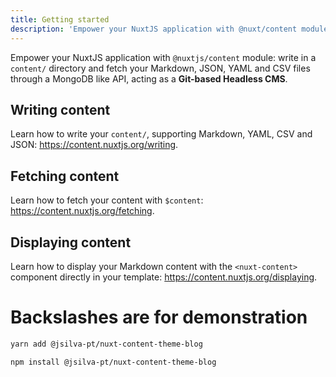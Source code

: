 ```yaml
---
title: Getting started
description: 'Empower your NuxtJS application with @nuxt/content module: write in a content/ directory and fetch your Markdown, JSON, YAML and CSV files through a MongoDB like API, acting as a Git-based Headless CMS.'
---
```


Empower your NuxtJS application with `@nuxtjs/content` module: write in a `content/` directory and fetch your Markdown, JSON, YAML and CSV files through a MongoDB like API, acting as a **Git-based Headless CMS**.

## Writing content

Learn how to write your `content/`, supporting Markdown, YAML, CSV and JSON: https://content.nuxtjs.org/writing.

## Fetching content

Learn how to fetch your content with `$content`: https://content.nuxtjs.org/fetching.

## Displaying content

Learn how to display your Markdown content with the `<nuxt-content>` component directly in your template: https://content.nuxtjs.org/displaying.

# Backslashes are for demonstration

<code-group>
  <code-block label="Yarn" active>

```bash
yarn add @jsilva-pt/nuxt-content-theme-blog
```

  </code-block>
  <code-block label="NPM">

```bash
npm install @jsilva-pt/nuxt-content-theme-blog
```

  </code-block>
</code-group>
